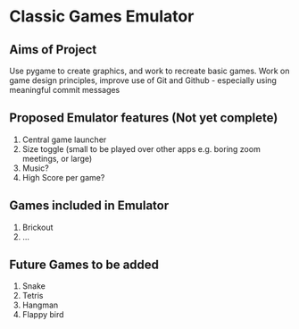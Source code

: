 # Classic Games Emulator

## Aims of Project
Use pygame to create graphics, and work to recreate basic games.
Work on game design principles, improve use of Git and Github - especially using meaningful commit messages

## Proposed Emulator features (Not yet complete)
1. Central game launcher
2. Size toggle (small to be played over other apps e.g. boring zoom meetings, or large)
3. Music?
4. High Score per game?

## Games included in Emulator
1. Brickout
2. ...

## Future Games to be added
1. Snake
2. Tetris
3. Hangman
4. Flappy bird
